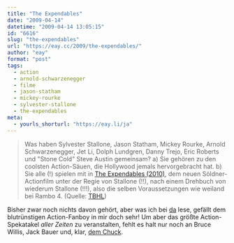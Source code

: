 ```yaml
---
title: "The Expendables"
date: "2009-04-14"
datetime: "2009-04-14 13:05:15"
id: "6616"
slug: "the-expendables"
url: "https://eay.cc/2009/the-expendables/"
author: "eay"
format: "post"
tags:
  - action
  - arnold-schwarzenegger
  - filme
  - jason-statham
  - mickey-rourke
  - sylvester-stallone
  - the-expendables
meta:
  - yourls_shorturl: "https://eay.li/ja"
---
```


> Was haben Sylvester Stallone, Jason Statham, Mickey Rourke, Arnold Schwarzenegger, Jet Li, Dolph Lundgren, Danny Trejo, Eric Roberts und "Stone Cold" Steve Austin gemeinsam? a) Sie gehören zu den coolsten Action-Säuen, die Hollywood jemals hervorgebracht hat. b) Sie alle (!) spielen mit in [The Expendables (2010)](http://www.imdb.com/title/tt1320253/), dem neuen Söldner-Actionfilm unter der Regie von Stallone (!!), nach einem Drehbuch von wiederum Stallone (!!!), also die selben Voraussetzungen wie weiland bei Rambo 4. (Quelle: [TBHL](http://tbhl.blogspot.com/2009/04/die-mutter-aller-action-filme.html))

Bisher zwar noch nichts davon gehört, aber was ich bei [da](http://tbhl.blogspot.com/2009/04/die-mutter-aller-action-filme.html) lese, gefällt dem blutrünstigen Action-Fanboy in mir doch sehr! Um aber das größte Action-Spekatakel _aller Zeiten_ zu veranstalten, fehlt es halt nur noch an Bruce Willis, Jack Bauer und, klar, [dem Chuck](//eay.cc/2008/chuck-norris-held-der-erde/).
